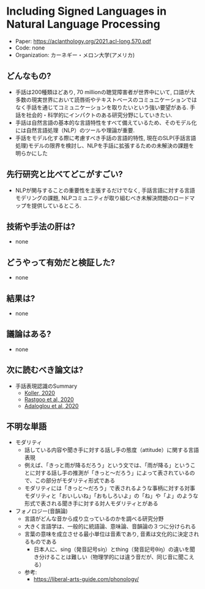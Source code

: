 # Including Signed Languages in Natural Language Processing
- Paper: https://aclanthology.org/2021.acl-long.570.pdf
- Code: none
- Organization: カーネギー・メロン大学(アメリカ)

## どんなもの?
- 手話は200種類ほどあり, 70 millionの聴覚障害者が世界中にいて, 口語が大多数の現実世界において読唇術やテキストベースのコミュニケーションではなく手話を通じてコミュニケーションを取りたいという強い要望がある. 手話を社会的・科学的にインパクトのある研究分野にしていきたい.
- 手話は自然言語の基本的な言語特性をすべて備えているため、そのモデル化には自然言語処理（NLP）のツールや理論が重要.
- 手話をモデル化する際に考慮すべき手話の言語的特性, 現在のSLP(手話言語処理)モデルの限界を検討し、NLPを手話に拡張するための未解決の課題を明らかにした

## 先行研究と比べてどこがすごい?
- NLPが関与することの重要性を主張するだけでなく, 手話言語に対する言語モデリングの課題, NLPコミュニティが取り組むべき未解決問題のロードマップを提供しているところ.

## 技術や手法の肝は?
- none

## どうやって有効だと検証した?
- none

## 結果は?
- none

## 議論はある?
- none

## 次に読むべき論文は?
- 手話表現認識のSummary
  - [Koller, 2020](https://arxiv.org/abs/2008.09918)
  - [Rastgoo et al, 2020]()
  - [Adaloglou et al, 2020](https://arxiv.org/abs/2007.12530)

## 不明な単語
- モダリティ
  - 話している内容や聞き手に対する話し手の態度（attitude）に関する言語表現
  - 例えば、「きっと雨が降るだろう」という文では、「雨が降る」ということに対する話し手の推測が「きっと～だろう」によって表されているので、この部分がモダリティ形式である
  - モダリティには「きっと～だろう」で表されるような事柄に対する対事モダリティと「おいしいね」「おもしろいよ」の「ね」や「よ」のような形式で表される聞き手に対する対人モダリティとがある
- フォノロジー(音韻論)
  - 言語がどんな音から成り立っているのかを調べる研究分野
  - 大きく言語学は、一般的に統語論、意味論、音韻論の３つに分けられる
  - 言葉の意味を成立させる最小単位は音素であり, 音素は文化的に決定されるものである
    - 日本人に、sing（発音記号síŋ）とthing（発音記号θíŋ）の違いを聞き分けることは難しい（物理学的には違う音だが、同じ音に聞こえる）
  - 参考:
    - https://liberal-arts-guide.com/phonology/
